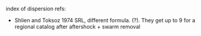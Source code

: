 index of dispersion refs:
- Shlien and Toksoz 1974 SRL, different formula. (?). They get up to 9 for a 
  regional catalog after aftershock + swarm removal

